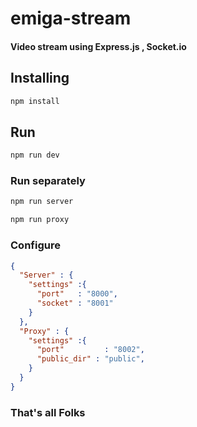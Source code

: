 # emiga-stream
#### Video stream using Express.js , Socket.io

## Installing
```bash
npm install
```

## Run
```bash
npm run dev
```
### Run separately
```bash
npm run server
```

```bash
npm run proxy
```

### Configure
```json
{
  "Server" : {
    "settings" :{
      "port"   : "8000",
      "socket" : "8001"
    }
  },
  "Proxy" : {
    "settings" :{
      "port"         : "8002",
      "public_dir" : "public",
    }
  }
}
```

### That's all Folks
